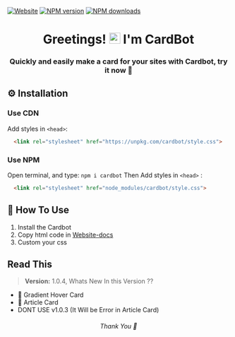 [![Website](https://img.shields.io/badge/CardBot-Website-%2318d26e)](https://cardbot.netlify.app/)
[![NPM version](https://img.shields.io/badge/versions-1.0.4-blue)](https://npmjs.org/package/cardbot)
[![NPM downloads](https://img.shields.io/badge/download-70%20people%2Fweek-green)](https://npmjs.org/package/cardbot)


<h1 align="center">Greetings! <img src="https://media.giphy.com/media/hvRJCLFzcasrR4ia7z/giphy.gif" width="25px"> I'm CardBot</h1>
<h3 align="center"> Quickly and easily make a card for your sites with Cardbot, try it now 💖</h3>


## ⚙ Installation

### Use CDN

Add styles in `<head>`:

```html
  <link rel="stylesheet" href="https://unpkg.com/cardbot/style.css">  
```
### Use NPM
Open terminal, and type: 
`npm i cardbot`
Then Add styles in `<head>` :
```html
  <link rel="stylesheet" href="node_modules/cardbot/style.css">    
```

## 🤔 How To Use
1. Install the Cardbot
2. Copy html code in [Website-docs](https://cardbot.netlify.app/index.html#docs)
3. Custom your css

## Read This

> **Version:** 1.0.4, Whats New In this Version ??
+ 🎨 Gradient Hover Card 
+ 📰 Article Card
+ DONT USE v1.0.3 (It Will be Error in Article Card)


 <h6 align="center"> Thank You 🤞<h6>

